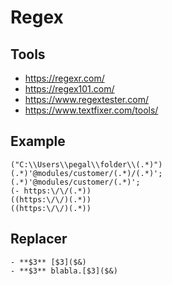 # Regex

## Tools

- https://regexr.com/
- https://regex101.com/
- https://www.regextester.com/
- https://www.textfixer.com/tools/

## Example

```
("C:\\Users\\pegal\\folder\\(.*)")
(.*)'@modules/customer/(.*)/(.*)';
(.*)'@modules/customer/(.*)';
(- https:\/\/(.*))
((https:\/\/)(.*))
((https:\/\/)(.*))
```

## Replacer

```
- **$3** [$3]($&)
- **$3** blabla.[$3]($&)
```